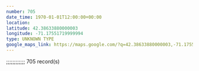 ```yaml
---
number: 705
date_time: 1970-01-01T12:00:00+00:00
location: 
latitude: 42.38633880000003
longitude: -71.17551719999994
type: UNKNOWN TYPE
google_maps_link: https://maps.google.com/?q=42.38633880000003,-71.17551719999994
---
```


;;;;;;;;;;;;                                                                                                705 record(s)

